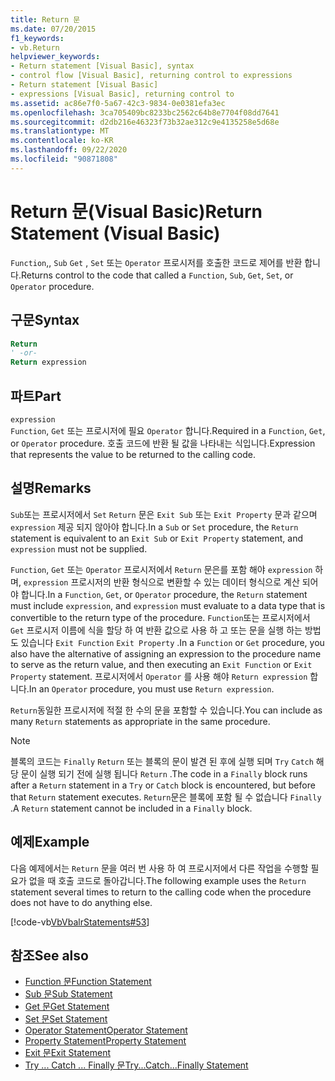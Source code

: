 ```yaml
---
title: Return 문
ms.date: 07/20/2015
f1_keywords:
- vb.Return
helpviewer_keywords:
- Return statement [Visual Basic], syntax
- control flow [Visual Basic], returning control to expressions
- Return statement [Visual Basic]
- expressions [Visual Basic], returning control to
ms.assetid: ac86e7f0-5a67-42c3-9834-0e0381efa3ec
ms.openlocfilehash: 3ca705409bc8233bc2562c64b8e7704f08dd7641
ms.sourcegitcommit: d2db216e46323f73b32ae312c9e4135258e5d68e
ms.translationtype: MT
ms.contentlocale: ko-KR
ms.lasthandoff: 09/22/2020
ms.locfileid: "90871808"
---
```

# <a name="return-statement-visual-basic"></a><span data-ttu-id="7b1c8-102">Return 문(Visual Basic)</span><span class="sxs-lookup"><span data-stu-id="7b1c8-102">Return Statement (Visual Basic)</span></span>

<span data-ttu-id="7b1c8-103">`Function`,, `Sub` `Get` , `Set` 또는 `Operator` 프로시저를 호출한 코드로 제어를 반환 합니다.</span><span class="sxs-lookup"><span data-stu-id="7b1c8-103">Returns control to the code that called a `Function`, `Sub`, `Get`, `Set`, or `Operator` procedure.</span></span>  
  
## <a name="syntax"></a><span data-ttu-id="7b1c8-104">구문</span><span class="sxs-lookup"><span data-stu-id="7b1c8-104">Syntax</span></span>  
  
```vb  
Return  
' -or-  
Return expression  
```  
  
## <a name="part"></a><span data-ttu-id="7b1c8-105">파트</span><span class="sxs-lookup"><span data-stu-id="7b1c8-105">Part</span></span>  

 `expression`  
 <span data-ttu-id="7b1c8-106">`Function`, `Get` 또는 프로시저에 필요 `Operator` 합니다.</span><span class="sxs-lookup"><span data-stu-id="7b1c8-106">Required in a `Function`, `Get`, or `Operator` procedure.</span></span> <span data-ttu-id="7b1c8-107">호출 코드에 반환 될 값을 나타내는 식입니다.</span><span class="sxs-lookup"><span data-stu-id="7b1c8-107">Expression that represents the value to be returned to the calling code.</span></span>  
  
## <a name="remarks"></a><span data-ttu-id="7b1c8-108">설명</span><span class="sxs-lookup"><span data-stu-id="7b1c8-108">Remarks</span></span>  

 <span data-ttu-id="7b1c8-109">`Sub`또는 프로시저에서 `Set` `Return` 문은 `Exit Sub` 또는 `Exit Property` 문과 같으며 `expression` 제공 되지 않아야 합니다.</span><span class="sxs-lookup"><span data-stu-id="7b1c8-109">In a `Sub` or `Set` procedure, the `Return` statement is equivalent to an `Exit Sub` or `Exit Property` statement, and `expression` must not be supplied.</span></span>  
  
 <span data-ttu-id="7b1c8-110">`Function`, `Get` 또는 `Operator` 프로시저에서 `Return` 문은를 포함 해야 `expression` 하며, `expression` 프로시저의 반환 형식으로 변환할 수 있는 데이터 형식으로 계산 되어야 합니다.</span><span class="sxs-lookup"><span data-stu-id="7b1c8-110">In a `Function`, `Get`, or `Operator` procedure, the `Return` statement must include `expression`, and `expression` must evaluate to a data type that is convertible to the return type of the procedure.</span></span> <span data-ttu-id="7b1c8-111">`Function`또는 프로시저에서 `Get` 프로시저 이름에 식을 할당 하 여 반환 값으로 사용 하 고 또는 문을 실행 하는 방법도 있습니다 `Exit Function` `Exit Property` .</span><span class="sxs-lookup"><span data-stu-id="7b1c8-111">In a `Function` or `Get` procedure, you also have the alternative of assigning an expression to the procedure name to serve as the return value, and then executing an `Exit Function` or `Exit Property` statement.</span></span> <span data-ttu-id="7b1c8-112">프로시저에서 `Operator` 를 사용 해야 `Return expression` 합니다.</span><span class="sxs-lookup"><span data-stu-id="7b1c8-112">In an `Operator` procedure, you must use `Return expression`.</span></span>  
  
 <span data-ttu-id="7b1c8-113">`Return`동일한 프로시저에 적절 한 수의 문을 포함할 수 있습니다.</span><span class="sxs-lookup"><span data-stu-id="7b1c8-113">You can include as many `Return` statements as appropriate in the same procedure.</span></span>  
  
> [!NOTE]
> <span data-ttu-id="7b1c8-114">블록의 코드는 `Finally` `Return` 또는 블록의 문이 발견 된 후에 실행 되며 `Try` `Catch` 해당 문이 실행 되기 전에 실행 됩니다 `Return` .</span><span class="sxs-lookup"><span data-stu-id="7b1c8-114">The code in a `Finally` block runs after a `Return` statement in a `Try` or `Catch` block is encountered, but before that `Return` statement executes.</span></span> <span data-ttu-id="7b1c8-115">`Return`문은 블록에 포함 될 수 없습니다 `Finally` .</span><span class="sxs-lookup"><span data-stu-id="7b1c8-115">A `Return` statement cannot be included in a `Finally` block.</span></span>  
  
## <a name="example"></a><span data-ttu-id="7b1c8-116">예제</span><span class="sxs-lookup"><span data-stu-id="7b1c8-116">Example</span></span>  

 <span data-ttu-id="7b1c8-117">다음 예제에서는 `Return` 문을 여러 번 사용 하 여 프로시저에서 다른 작업을 수행할 필요가 없을 때 호출 코드로 돌아갑니다.</span><span class="sxs-lookup"><span data-stu-id="7b1c8-117">The following example uses the `Return` statement several times to return to the calling code when the procedure does not have to do anything else.</span></span>  
  
 [!code-vb[VbVbalrStatements#53](~/samples/snippets/visualbasic/VS_Snippets_VBCSharp/VbVbalrStatements/VB/Class1.vb#53)]  
  
## <a name="see-also"></a><span data-ttu-id="7b1c8-118">참조</span><span class="sxs-lookup"><span data-stu-id="7b1c8-118">See also</span></span>

- [<span data-ttu-id="7b1c8-119">Function 문</span><span class="sxs-lookup"><span data-stu-id="7b1c8-119">Function Statement</span></span>](function-statement.md)
- [<span data-ttu-id="7b1c8-120">Sub 문</span><span class="sxs-lookup"><span data-stu-id="7b1c8-120">Sub Statement</span></span>](sub-statement.md)
- [<span data-ttu-id="7b1c8-121">Get 문</span><span class="sxs-lookup"><span data-stu-id="7b1c8-121">Get Statement</span></span>](get-statement.md)
- [<span data-ttu-id="7b1c8-122">Set 문</span><span class="sxs-lookup"><span data-stu-id="7b1c8-122">Set Statement</span></span>](set-statement.md)
- [<span data-ttu-id="7b1c8-123">Operator Statement</span><span class="sxs-lookup"><span data-stu-id="7b1c8-123">Operator Statement</span></span>](operator-statement.md)
- [<span data-ttu-id="7b1c8-124">Property Statement</span><span class="sxs-lookup"><span data-stu-id="7b1c8-124">Property Statement</span></span>](property-statement.md)
- [<span data-ttu-id="7b1c8-125">Exit 문</span><span class="sxs-lookup"><span data-stu-id="7b1c8-125">Exit Statement</span></span>](exit-statement.md)
- [<span data-ttu-id="7b1c8-126">Try ... Catch ... Finally 문</span><span class="sxs-lookup"><span data-stu-id="7b1c8-126">Try...Catch...Finally Statement</span></span>](try-catch-finally-statement.md)
